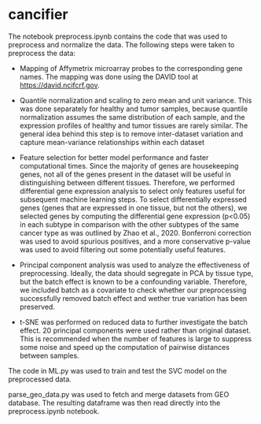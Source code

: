 # cancifier

The notebook preprocess.ipynb contains the code that was used to preprocess and normalize the data. The following steps were taken to preprocess the data:

- Mapping of Affymetrix microarray probes to the corresponding gene names. The mapping was done using the DAVID tool at https://david.ncifcrf.gov.
  
- Quantile normalization and scaling to zero mean and unit variance. This was done separately for healthy and tumor samples, because quantile normalization assumes the same distribution of each sample, and the expression profiles of healthy and tumor tissues are rarely similar. The general idea behind this step is to remove inter-dataset variation and capture mean-variance relationships within each dataset

- Feature selection for better model performance and faster computational times. Since the majority of genes are housekeeping genes, not all of the genes present in the dataset will be useful in distinguishing between different tissues. Therefore, we performed differential gene expression analysis to select only features useful for subsequent machine learning steps. To select differentially expressed genes (genes that are expressed in one tissue, but not the others), we selected genes by computing the differential gene expression (p<0.05) in each subtype in comparison with the other subtypes of the same cancer type as was outlined by Zhao et al., 2020. Bonferroni correction was used to avoid spurious positives, and a more conservative p-value was used to avoid filtering out some potentially useful features. 
  
- Principal component analysis was used to analyze the effectiveness of preprocessing. Ideally,  the data should segregate in PCA by tissue type, but the batch effect is known to be a confounding variable. Therefore, we included batch as a covariate to check whether our preprocessing successfully removed batch effect and wether true variation has been preserved.
  
- t-SNE was performed on reduced data to further investigate the batch effect. 20 principal components were used rather than original dataset. This is recommended when the number of features is large to suppress some noise and speed up the computation of pairwise distances between samples.

The code in ML.py was used to train and test the SVC model on the preprocessed data.

parse_geo_data.py was used to fetch and merge datasets from GEO database. The resulting dataframe was then read directly into the preprocess.ipynb notebook.
